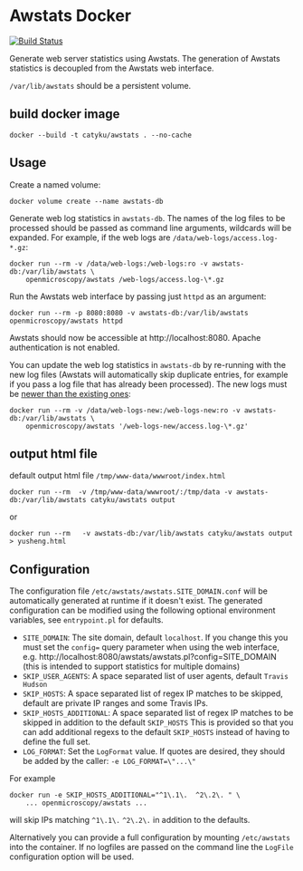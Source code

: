 # Awstats Docker

[![Build Status](https://travis-ci.com/catyku/awstats-docker.svg?branch=master)](https://travis-ci.com/catyku/awstats-docker)

Generate web server statistics using Awstats.
The generation of Awstats statistics is decoupled from the Awstats web interface.

`/var/lib/awstats` should be a persistent volume.


## build docker image 

```
docker --build -t catyku/awstats . --no-cache
```


## Usage

Create a named volume:

    docker volume create --name awstats-db

Generate web log statistics in `awstats-db`.
The names of the log files to be processed should be passed as command line arguments, wildcards will be expanded.
For example, if the web logs are `/data/web-logs/access.log-*.gz`:

    docker run --rm -v /data/web-logs:/web-logs:ro -v awstats-db:/var/lib/awstats \
        openmicroscopy/awstats /web-logs/access.log-\*.gz

Run the Awstats web interface by passing just `httpd` as an argument:

    docker run --rm -p 8080:8080 -v awstats-db:/var/lib/awstats openmicroscopy/awstats httpd

Awstats should now be accessible at http://localhost:8080.
Apache authentication is not enabled.

You can update the web log statistics in `awstats-db` by re-running with the new log files (Awstats will automatically skip duplicate entries, for example if you pass a log file that has already been processed).
The new logs must be [newer than the existing ones](http://www.awstats.org/docs/awstats_faq.html#OLDLOG):

    docker run --rm -v /data/web-logs-new:/web-logs-new:ro -v awstats-db:/var/lib/awstats \
        openmicroscopy/awstats '/web-logs-new/access.log-\*.gz'

## output html file

default output html file `/tmp/www-data/wwwroot/index.html`  

```
docker run --rm  -v /tmp/www-data/wwwroot/:/tmp/data -v awstats-db:/var/lib/awstats catyku/awstats output
```

or 

```
docker run --rm   -v awstats-db:/var/lib/awstats catyku/awstats output  > yusheng.html
```
## Configuration

The configuration file `/etc/awstats/awstats.SITE_DOMAIN.conf` will be automatically generated at runtime if it doesn't exist.
The generated configuration can be modified using the following optional environment variables, see `entrypoint.pl` for defaults.
- `SITE_DOMAIN`: The site domain, default `localhost`.
  If you change this you must set the `config=` query parameter when using the web interface, e.g. http://localhost:8080/awstats/awstats.pl?config=SITE_DOMAIN (this is intended to support statistics for multiple domains)
- `SKIP_USER_AGENTS`: A space separated list of user agents, default `Travis Hudson`
- `SKIP_HOSTS`: A space separated list of regex IP matches to be skipped, default are private IP ranges and some Travis IPs.
- `SKIP_HOSTS_ADDITIONAL`: A space separated list of regex IP matches to be skipped in addition to the default `SKIP_HOSTS`
  This is provided so that you can add additional regexs to the default `SKIP_HOSTS` instead of having to define the full set.
- `LOG_FORMAT`: Set the `LogFormat` value. If quotes are desired, they should be added by the caller: `-e LOG_FORMAT=\"...\"`

For example

    docker run -e SKIP_HOSTS_ADDITIONAL="^1\.1\.  ^2\.2\. " \
        ... openmicroscopy/awstats ...

will skip IPs matching `^1\.1\.` `^2\.2\.` in addition to the defaults.

Alternatively you can provide a full configuration by mounting `/etc/awstats` into the container.
If no logfiles are passed on the command line the `LogFile` configuration option will be used.
